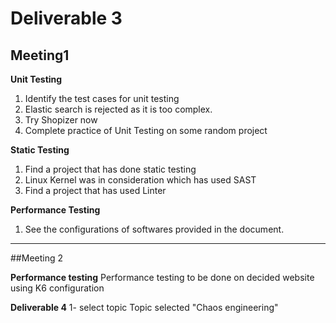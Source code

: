 # Deliverable 3

## Meeting1

**Unit Testing**
1. Identify the test cases for unit testing
2. Elastic search is rejected as it is too complex.
3. Try Shopizer now
4. Complete practice of Unit Testing on some random project

**Static Testing**
1. Find a project that has done static testing
2. Linux Kernel was in consideration which has used SAST
3. Find a project that has used Linter

**Performance Testing**
1. See the configurations of softwares provided in the document.

-----------

##Meeting 2

**Performance testing**
Performance testing to be done on decided website using K6 configuration

**Deliverable 4**
1- select topic
Topic selected "Chaos engineering"


